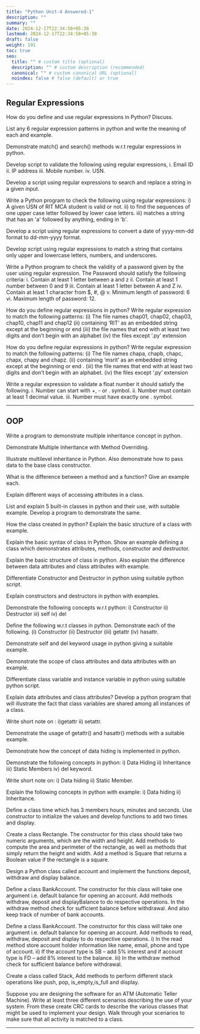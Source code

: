 ```yaml
---
title: "Python Unit-4 Answered-1"
description: ""
summary: ""
date: 2024-12-17T22:34:58+05:30
lastmod: 2024-12-17T22:34:58+05:30
draft: false
weight: 191
toc: true
seo:
  title: "" # custom title (optional)
  description: "" # custom description (recommended)
  canonical: "" # custom canonical URL (optional)
  noindex: false # false (default) or true
---
```



## Regular Expressions


How do you define and use regular expressions in Python? Discuss.


List any 6 regular expression patterns in python and write the meaning of each and example.


Demonstrate match() and search() methods w.r.t regular expressions in python.


Develop script to validate the following using regular expressions,
i. Email ID  ii. IP address   iii. Mobile number.  iv. USN.


Develop a script using regular expressions to search and replace a string in a given input.


Write a Python program to check the following using regular expressions:
i) A given USN of RIT MCA student is valid or not.
ii) to find the sequences of one upper case letter followed by lower case letters.
iii) matches a string that has an 'a' followed by anything, ending in 'b'.


Develop a script using regular expressions to convert a date of yyyy-mm-dd format to dd-mm-yyyy format.


Develop script using regular expressions to match a string that contains only upper and lowercase letters, numbers, and underscores.



Write a Python program to check the validity of a password given by the user using regular expression.
The Password should satisfy the following criteria:
i. Contain at least 1 letter between a and z
ii. Contain at least 1 number between 0 and 9
iii. Contain at least 1 letter between A and Z
iv. Contain at least 1 character from $, #, @
v. Minimum length of password: 6
vi. Maximum length of password: 12.


How do you define regular expressions in python? Write regular expression to match the following patterns:
(i) The file names chap01, chap02, chap03, chap10, chap11 and chap12
(ii) containing ‘RIT’ as an embedded string except at the beginning or end
(iii) the file names that end with at least two digits and don’t begin with an alphabet
(iv) the files except ‘.py’ extension


How do you define regular expressions in python? Write regular expression to match the following patterns:
(i) The file names chapa, chapb, chapc, chapx, chapy and chapz.
(ii) containing ‘msrit’ as an embedded string except at the beginning or end .
(iii) the file names that end with at least two digits and don’t begin with an alphabet.
(iv) the files except ‘.py’ extension



Write a regular expression to validate a float number it should satisfy the following.
i. Number can start with +, - or . symbol.
ii. Number must contain at least 1 decimal value.
iii. Number must have exactly one . symbol.



___

## OOP


Write a program to demonstrate multiple inheritance concept in python.

Demonstrate Multiple Inheritance with Method Overriding.

Illustrate multilevel inheritance in Python. Also demonstrate how to pass data to the base class constructor.



What is the difference between a method and a function? Give an example each.


Explain different ways of accessing attributes in a class.



List and explain 5 built-in classes in python and their use, with suitable example. Develop a program to demonstrate the same.



How the class created in python? Explain the basic structure of a class with example.

Explain the basic syntax of class in Python. Show an example defining a class which demonstrates attributes, methods, constructor and destructor.

Explain the basic structure of class in python. Also explain the difference between data attributes and class attributes with example.

Differentiate Constructor and Destructor in python using suitable python script.

Explain constructors and destructors in python with examples.

Demonstrate the following concepts w.r.t python: i) Constructor ii) Destructor iii) self iv) del

Define the following w.r.t classes in python. Demonstrate each of the following.  (i) Constructor (ii) Destructor (iii) getattr (iv) hasattr.

Demonstrate self and del keyword usage in python giving a suitable example.






Demonstrate the scope of class attributes and data attributes with an example.

Differentiate class variable and instance variable in python using suitable python script.


Explain data attributes and class attributes? Develop a python program that will illustrate the fact that class variables are shared among all instances of a class.






Write short note on : i)getattr ii) setattr.

Demonstrate the usage of getattr() and hasattr() methods with a suitable example.






Demonstrate how the concept of data hiding is implemented in python.

Demonstrate the following concepts in python:
i) Data Hiding ii) Inheritance iii) Static Members iv) del keyword.

Write short note on: i) Data hiding ii) Static Member.

Explain the following concepts in python with example:  i) Data hiding ii) Inheritance.






Define a class time which has 3 members hours, minutes and seconds. Use constructor to initialize the values and develop functions to add two times and display.


Create a class Rectangle. The constructor for this class should take two numeric arguments, which are the width and height. Add methods to compute the area and perimeter of the rectangle, as well as methods that simply return the height and width. Add a method is Square that returns a Boolean value if the rectangle is a square.


Design a Python class called account and implement the functions deposit, withdraw and display balance.


Define a class BankAccount. The constructor for this class will take one argument i.e. default balance for opening an account. Add methods withdraw, deposit and displayBalance to do respective operations. In the withdraw method check for sufficient balance before withdrawal. And also keep track of number of bank accounts.



Define a class BankAccount. The constructor for this class will take one argument i.e. default balance for opening an account. Add methods to read, withdraw, deposit and display to do respective operations.
i) In the read method store account holder information like name, email, phone and type of account.
ii) If the account type is SB – add 5% interest and if account type is FD – add 8% interest to the balance.
iii) In the withdraw method check for sufficient balance before withdrawal.



Create a class called Stack, Add methods to perform different stack operations like push, pop, is_empty,is_full and display.



Suppose you are designing the software for an ATM (Automatic Teller Machine). Write at least three different scenarios describing the use of your system. From these create CRC cards to describe the various classes that might be used to implement your design. Walk through your scenarios to make sure that all activity is matched to a class.

___

